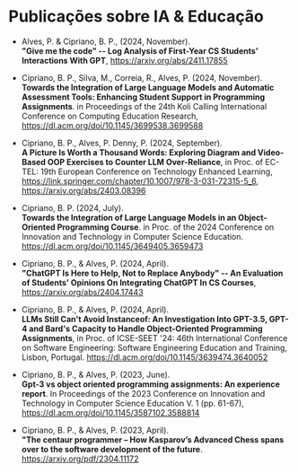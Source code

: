 # Publicações sobre IA & Educação

* Alves, P. & Cipriano, B. P., (2024, November). <br>**"Give me the code" -- Log Analysis of First-Year CS Students' Interactions With GPT**, https://arxiv.org/abs/2411.17855

* Cipriano, B. P., Silva, M., Correia, R., Alves, P. (2024, November). <br>**Towards the Integration of Large Language Models and Automatic Assessment Tools: Enhancing Student Support in Programming Assignments**. in Proceedings of the 24th Koli Calling International Conference on Computing Education Research, https://dl.acm.org/doi/10.1145/3699538.3699588

* Cipriano, B. P., Alves, P. Denny, P. (2024, September). <br>**A Picture Is Worth a Thousand Words: Exploring Diagram and Video-Based OOP Exercises to Counter LLM Over-Reliance**, in Proc. of EC-TEL: 19th European Conference on Technology Enhanced Learning, https://link.springer.com/chapter/10.1007/978-3-031-72315-5_6, https://arxiv.org/abs/2403.08396

* Cipriano, B. P. (2024, July). <br>**Towards the Integration of Large Language Models in an Object-Oriented Programming Course**. in Proc. of the 2024 Conference on Innovation and Technology in Computer Science Education.  https://dl.acm.org/doi/10.1145/3649405.3659473

* Cipriano, B. P., & Alves, P. (2024, April). <br>**"ChatGPT Is Here to Help, Not to Replace Anybody" -- An Evaluation of Students' Opinions On Integrating ChatGPT In CS Courses**, https://arxiv.org/abs/2404.17443

* Cipriano, B. P., & Alves, P. (2024, April). <br>**LLMs Still Can't Avoid Instanceof: An Investigation Into GPT-3.5, GPT-4 and Bard's Capacity to Handle Object-Oriented Programming Assignments**, in Proc. of ICSE-SEET '24: 46th International Conference on Software Engineering: Software Engineering Education and Training, Lisbon, Portugal. https://dl.acm.org/doi/10.1145/3639474.3640052

* Cipriano, B. P., & Alves, P. (2023, June). <br> **Gpt-3 vs object oriented programming assignments: An experience report**. In Proceedings of the 2023 Conference on Innovation and Technology in Computer Science Education V. 1 (pp. 61-67), https://dl.acm.org/doi/10.1145/3587102.3588814

* Cipriano, B. P., & Alves, P. (2023, April). <br>**"The centaur programmer – How Kasparov’s Advanced Chess spans over to the software development of the future**. https://arxiv.org/pdf/2304.11172
